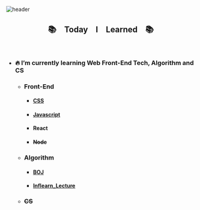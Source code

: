 ![header](https://capsule-render.vercel.app/api?type=waving&color=DDD5FC&height=170&section=header&text=Jaharim&fontColor=ffffff&fontSize=40)

<h2 align="center">📚　Today　I　Learned　📚</h2>

<br/>

- ### 🔥 I’m currently learning Web Front-End Tech, Algorithm and CS

  - ### Front-End

    - #### [CSS](https://github.com/Jaharim/TIL/tree/master/Front-End/CSS)
    - #### [Javascript](https://github.com/Jaharim/TIL/tree/master/Front-End/Javascript)
    - #### React
    - #### ~~Node~~

  - ### Algorithm

    - #### [BOJ](https://github.com/Jaharim/TIL/tree/master/Algorithm/BOJ)
    - #### [Inflearn_Lecture](https://github.com/Jaharim/TIL/tree/master/Algorithm/Inflearn_lecture)

  - ### ~~CS~~
